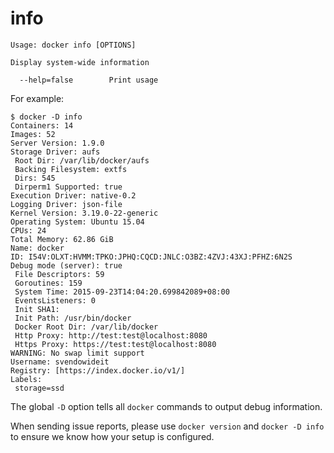 <!--[metadata]>
+++
title = "info"
description = "The info command description and usage"
keywords = ["display, docker, information"]
[menu.engine]
parent = "smn_cli"
+++
<![end-metadata]-->

# info


    Usage: docker info [OPTIONS]

    Display system-wide information

      --help=false        Print usage

For example:

    $ docker -D info
    Containers: 14
    Images: 52
    Server Version: 1.9.0
    Storage Driver: aufs
     Root Dir: /var/lib/docker/aufs
     Backing Filesystem: extfs
     Dirs: 545
     Dirperm1 Supported: true
    Execution Driver: native-0.2
    Logging Driver: json-file
    Kernel Version: 3.19.0-22-generic
    Operating System: Ubuntu 15.04
    CPUs: 24
    Total Memory: 62.86 GiB
    Name: docker
    ID: I54V:OLXT:HVMM:TPKO:JPHQ:CQCD:JNLC:O3BZ:4ZVJ:43XJ:PFHZ:6N2S
    Debug mode (server): true
     File Descriptors: 59
     Goroutines: 159
     System Time: 2015-09-23T14:04:20.699842089+08:00
     EventsListeners: 0
     Init SHA1:
     Init Path: /usr/bin/docker
     Docker Root Dir: /var/lib/docker
     Http Proxy: http://test:test@localhost:8080
     Https Proxy: https://test:test@localhost:8080
    WARNING: No swap limit support
    Username: svendowideit
    Registry: [https://index.docker.io/v1/]
    Labels:
     storage=ssd

The global `-D` option tells all `docker` commands to output debug information.

When sending issue reports, please use `docker version` and `docker -D info` to
ensure we know how your setup is configured.
